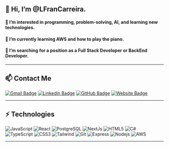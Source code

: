 <h2>👋 Hi, I’m @LFranCarreira.</h2>

<h4>👀 I’m interested in programming, problem-solving, AI, and learning new technologies.</h4>

<h4>🌱 I’m currently learning AWS and how to play the piano.</h4>

<h4>💞️ I’m searching for a position as a Full Stack Developer or BackEnd Developer.</h4>


<hr>

## 📫 Contact Me

[![Gmail Badge](https://img.shields.io/badge/-carreirafranco@gmail.com-c14438?style=for-the-badge&logo=Gmail&logoColor=white&link=mailto:carreirafranco@gmail.com)](mailto:carreirafranco@gmail.com)
[![Linkedin Badge](https://img.shields.io/badge/-francocarreira-blue?style=for-the-badge&logo=Linkedin&logoColor=white&link=https://www.linkedin.com/in/franco-carreira-243b6523b)](https://www.linkedin.com/in/franco-carreira-243b6523b)
[![GitHub Badge](https://img.shields.io/badge/-GitHub-181717?style=for-the-badge&logo=github&logoColor=white&link=https://github.com/LFranCarreira)](https://github.com/LFranCarreira)
[![Website Badge](https://img.shields.io/badge/Portfolio-000000?style=for-the-badge&logo=About.me&logoColor=white)](https://lfrancarreiraportfolio.vercel.app/)

<hr>

## ⚡ Technologies

![JavaScript](https://img.shields.io/badge/-JavaScript-808080?style=for-the-badge&logo=javascript)
![React](https://img.shields.io/badge/React-20232A?style=for-the-badge&logo=react&logoColor=61DAFB)
![PostgreSQL](https://img.shields.io/badge/PostgreSQL-316192?style=for-the-badge&logo=postgresql&logoColor=white)
![NextJs](https://img.shields.io/badge/Express%20js-000000?style=for-the-badge&logo=express&logoColor=white)
![HTML5](https://img.shields.io/badge/-HTML5-E34F26?style=for-the-badge&logo=html5&logoColor=white)
![C#](https://img.shields.io/badge/C%23-239120?style=for-the-badge&logo=c-sharp&logoColor=white)
![TypeScript](https://img.shields.io/badge/TypeScript-007ACC?style=for-the-badge&logo=typescript&logoColor=white)
![CSS3](https://img.shields.io/badge/-CSS3-1572B6?style=for-the-badge&logo=css3)
![Tailwind](https://img.shields.io/badge/Tailwind_CSS-38B2AC?style=for-the-badge&logo=tailwind-css&logoColor=white)
![Git](https://img.shields.io/badge/-Git-black?style=for-the-badge&logo=git)
![Express](https://img.shields.io/badge/Express%20js-000000?style=for-the-badge&logo=express&logoColor=white)
![Nodejs](https://img.shields.io/badge/-Nodejs-black?style=for-the-badge&logo=Node.js)
![AWS](https://img.shields.io/badge/Amazon_AWS-FF9900?style=for-the-badge&logo=amazonaws&logoColor=white)

<hr>

